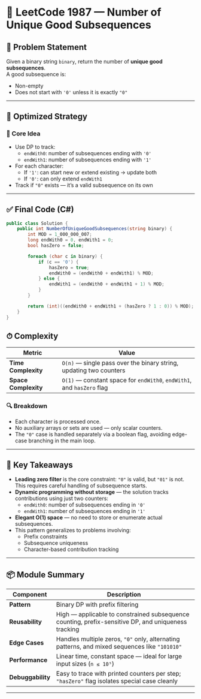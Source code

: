 
# 🧩 LeetCode 1987 — Number of Unique Good Subsequences

## 📜 Problem Statement

Given a binary string `binary`, return the number of **unique good subsequences**.  
A good subsequence is:
- Non-empty
- Does not start with `'0'` unless it is exactly `"0"`

---

## 🧠 Optimized Strategy

### 🔹 Core Idea
- Use DP to track:
  - `endWith0`: number of subsequences ending with `'0'`
  - `endWith1`: number of subsequences ending with `'1'`
- For each character:
  - If `'1'`: can start new or extend existing → update both
  - If `'0'`: can only extend `endWith1`
- Track if `"0"` exists — it’s a valid subsequence on its own

---

## ✅ Final Code (C#)

```csharp
public class Solution {
    public int NumberOfUniqueGoodSubsequences(string binary) {
        int MOD = 1_000_000_007;
        long endWith0 = 0, endWith1 = 0;
        bool hasZero = false;

        foreach (char c in binary) {
            if (c == '0') {
                hasZero = true;
                endWith0 = (endWith0 + endWith1) % MOD;
            } else {
                endWith1 = (endWith0 + endWith1 + 1) % MOD;
            }
        }

        return (int)((endWith0 + endWith1 + (hasZero ? 1 : 0)) % MOD);
    }
}
```

## ⏱ Complexity

| Metric            | Value                                                              |
|-------------------|--------------------------------------------------------------------|
| **Time Complexity**   | `O(n)` — single pass over the binary string, updating two counters |
| **Space Complexity**  | `O(1)` — constant space for `endWith0`, `endWith1`, and `hasZero` flag |

### 🔍 Breakdown
- Each character is processed once.
- No auxiliary arrays or sets are used — only scalar counters.
- The `"0"` case is handled separately via a boolean flag, avoiding edge-case branching in the main loop.

---

## 🧘 Key Takeaways

- **Leading zero filter** is the core constraint: `"0"` is valid, but `"01"` is not. This requires careful handling of subsequence starts.
- **Dynamic programming without storage** — the solution tracks contributions using just two counters:
  - `endWith0`: number of subsequences ending in `'0'`
  - `endWith1`: number of subsequences ending in `'1'`
- **Elegant O(1) space** — no need to store or enumerate actual subsequences.
- This pattern generalizes to problems involving:
  - Prefix constraints
  - Subsequence uniqueness
  - Character-based contribution tracking

---

## 📦 Module Summary

| Component         | Description                                         |
|------------------|-----------------------------------------------------|
| **Pattern**       | Binary DP with prefix filtering                    |
| **Reusability**   | High — applicable to constrained subsequence counting, prefix-sensitive DP, and uniqueness tracking |
| **Edge Cases**    | Handles multiple zeros, `"0"` only, alternating patterns, and mixed sequences like `"101010"` |
| **Performance**   | Linear time, constant space — ideal for large input sizes (`n ≤ 10⁵`) |
| **Debuggability** | Easy to trace with printed counters per step; `"hasZero"` flag isolates special case cleanly |


---
